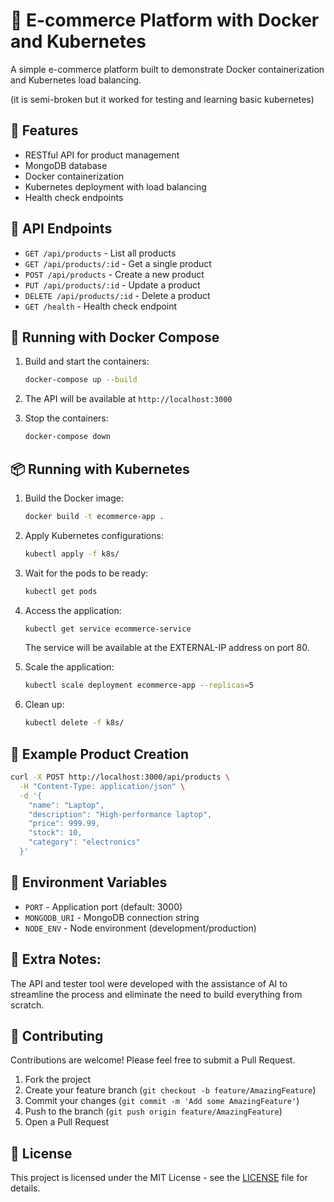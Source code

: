 # 🛒 E-commerce Platform with Docker and Kubernetes

A simple e-commerce platform built to demonstrate Docker containerization and Kubernetes load balancing.

(it is semi-broken but it worked for testing and learning basic kubernetes)

## 🔮 Features

- RESTful API for product management
- MongoDB database
- Docker containerization
- Kubernetes deployment with load balancing
- Health check endpoints

## 🔗 API Endpoints

- `GET /api/products` - List all products
- `GET /api/products/:id` - Get a single product
- `POST /api/products` - Create a new product
- `PUT /api/products/:id` - Update a product
- `DELETE /api/products/:id` - Delete a product
- `GET /health` - Health check endpoint

## 🐳 Running with Docker Compose

1. Build and start the containers:
   ```bash
   docker-compose up --build
   ```

2. The API will be available at `http://localhost:3000`

3. Stop the containers:
   ```bash
   docker-compose down
   ```

## 📦 Running with Kubernetes

1. Build the Docker image:
   ```bash
   docker build -t ecommerce-app .
   ```

2. Apply Kubernetes configurations:
   ```bash
   kubectl apply -f k8s/
   ```

3. Wait for the pods to be ready:
   ```bash
   kubectl get pods
   ```

4. Access the application:
   ```bash
   kubectl get service ecommerce-service
   ```
   The service will be available at the EXTERNAL-IP address on port 80.

5. Scale the application:
   ```bash
   kubectl scale deployment ecommerce-app --replicas=5
   ```

6. Clean up:
   ```bash
   kubectl delete -f k8s/
   ```

## 💾 Example Product Creation

```bash
curl -X POST http://localhost:3000/api/products \
  -H "Content-Type: application/json" \
  -d '{
    "name": "Laptop",
    "description": "High-performance laptop",
    "price": 999.99,
    "stock": 10,
    "category": "electronics"
  }'
```

## 📂 Environment Variables

- `PORT` - Application port (default: 3000)
- `MONGODB_URI` - MongoDB connection string
- `NODE_ENV` - Node environment (development/production)

## 📓 Extra Notes:

The API and tester tool were developed with the assistance of AI to streamline the process and eliminate the need to build everything from scratch.

## 🤝 Contributing 

Contributions are welcome! Please feel free to submit a Pull Request.

1. Fork the project
2. Create your feature branch (`git checkout -b feature/AmazingFeature`)
3. Commit your changes (`git commit -m 'Add some AmazingFeature'`)
4. Push to the branch (`git push origin feature/AmazingFeature`)
5. Open a Pull Request

## 📝 License 

This project is licensed under the MIT License - see the [LICENSE](./LICENSE) file for details.